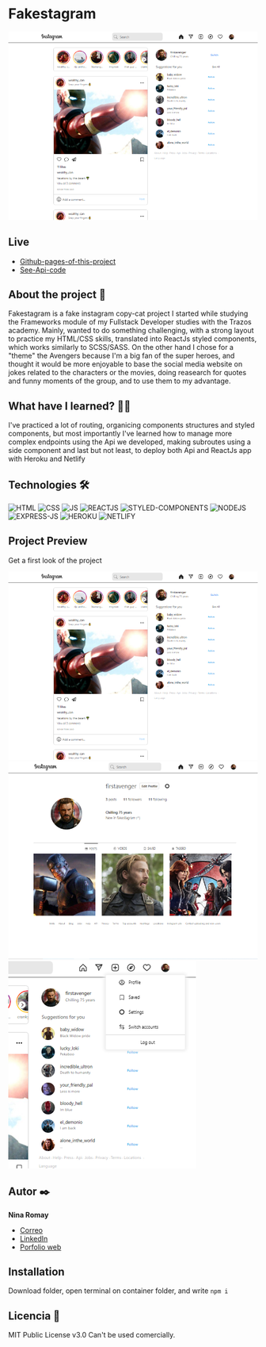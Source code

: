# Fakestagram
![Fakestagram-img](https://github.com/ninaromay/Fakestagram/blob/main/public/home_capture.PNG?raw=true)

## Live
- [Github-pages-of-this-project](URL-de-github-pages-de-este-proyecto)
- [See-Api-code](https://github.com/ninaromay/fakestagram-api)

## About the project 📑

Fakestagram is a fake instagram copy-cat project I started while studying the Frameworks module of my Fullstack Developer studies with the Trazos academy.
Mainly, wanted to do something challenging, with a strong layout to practice my HTML/CSS skills, translated into ReactJs styled components, which works similarly to SCSS/SASS. On the other hand I chose for a "theme" the Avengers because I'm a big fan of the super heroes, and thought it would be more enjoyable to base the social media website on jokes related to the characters or the movies, doing reasearch for quotes and funny moments of the group, and to use them to my advantage.

## What have I learned? 🙇🏻 

I've practiced a lot of routing, organicing components structures and styled components, but most importantly I've learned how to manage more complex endpoints using the Api we developed, making subroutes using a side component and last but not least, to deploy both Api and ReactJs app with Heroku and Netlify

## Technologies 🛠
![HTML](https://img.shields.io/badge/HTML5-E34F26?style=for-the-badge&logo=html5&logoColor=white)
![CSS](https://img.shields.io/badge/CSS3-1572B6?style=for-the-badge&logo=css3&logoColor=white)
![JS](https://img.shields.io/badge/JavaScript-F7DF1E?style=for-the-badge&logo=javascript&logoColor=black)
![REACTJS](https://img.shields.io/badge/React-20232A?style=for-the-badge&logo=react&logoColor=61DAFB)
![STYLED-COMPONENTS](https://img.shields.io/badge/styled--components-DB7093?style=for-the-badge&logo=styled-components&logoColor=white)
![NODEJS](https://img.shields.io/badge/Node.js-339933?style=for-the-badge&logo=nodedotjs&logoColor=white)
![EXPRESS-JS](https://img.shields.io/badge/Express.js-000000?style=for-the-badge&logo=express&logoColor=white)
![HEROKU](https://img.shields.io/badge/Heroku-430098?style=for-the-badge&logo=heroku&logoColor=white)
![NETLIFY](https://img.shields.io/badge/Netlify-00C7B7?style=for-the-badge&logo=netlify&logoColor=white)

## Project Preview
Get a first look of the project

![Img-01](https://github.com/ninaromay/Fakestagram/blob/main/public/home_capture.PNG?raw=true)
![Img-02](https://github.com/ninaromay/Fakestagram/blob/main/public/profile_capture.PNG?raw=true)
![Img-03](https://github.com/ninaromay/Fakestagram/blob/main/public/nav_capture.PNG?raw=true)

## Autor ✒️
**Nina Romay**

* [Correo](micorreo@midominio.com)
* [LinkedIn](https://www.linkedin.com/in/ninaromayart/)
* [Porfolio web](https://ninaromay.com/)

## Installation
Download folder, open terminal on container folder, and write `npm i`
  
## Licencia 📄
MIT Public License v3.0
Can't be used comercially.